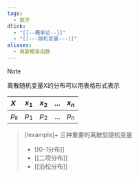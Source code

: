 ```yaml
---
tags:
  - 数学
dlink:
  - "[[--概率论--]]"
  - "[[---随机变量---]]"
aliases:
  - 离散概率函数
---
```

>[!note] 
> 离散随机变量X的分布可以用表格形式表示
> 
> | $X$     | $x_{1}$     | $x_{2}$     | $...$     | $x_{n}$     |
> |:-----|:-----|:-----|:-----|:-----|
> | $p_{k}$     | $p_{1}$     | $p_{2}$     | $...$     | $p_{n}$     |

>[!example]+
> 三种重要的离散型随机变量
> - [[0-1分布]]
> - [[二项分布]]
> - [[泊松分布]]

